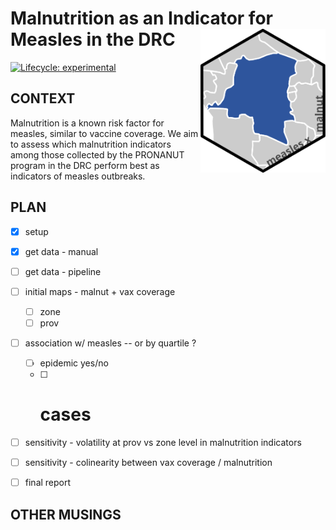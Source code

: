 Malnutrition as an Indicator for Measles in the DRC <img src='www/logo.svg' align='right' alt='' width='200' />
====================================================================================================

<!-- badges: start -->
[![Lifecycle:
experimental](https://img.shields.io/badge/lifecycle-experimental-orange.svg)](https://www.tidyverse.org/lifecycle/#experimental)
 <!--badges: end -->



CONTEXT
----------------------------------------------------------------------------------------------------
Malnutrition is a known risk factor for measles, similar to vaccine coverage. We aim to assess which malnutrition indicators among those collected by the PRONANUT program in the DRC perform best as indicators of measles outbreaks.

PLAN
----------------------------------------------------------------------------------------------------

- [x] setup
- [x] get data - manual
- [ ] get data - pipeline
- [ ] initial maps - malnut + vax coverage
  - [ ] zone
  - [ ] prov
- [ ] association w/ measles -- or by quartile ? 
  - [ ] epidemic yes/no
  - [ ] # cases
- [ ] sensitivity - volatility at prov vs zone level in malnutrition indicators
- [ ] sensitivity - colinearity between vax coverage / malnutrition
- [ ] final report


OTHER MUSINGS
----------------------------------------------------------------------------------------------------
